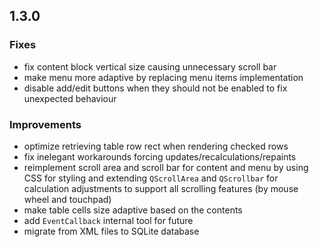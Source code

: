 ## 1.3.0

### Fixes
  - fix content block vertical size causing unnecessary scroll bar
  - make menu more adaptive by replacing menu items implementation
  - disable add/edit buttons when they should not be enabled to fix unexpected behaviour

### Improvements
  - optimize retrieving table row rect when rendering checked rows
  - fix inelegant workarounds forcing updates/recalculations/repaints
  - reimplement scroll area and scroll bar for content and menu by using CSS for styling and extending `QScrollArea` and `QScrollbar` for calculation adjustments to support all scrolling features (by mouse wheel and touchpad)
  - make table cells size adaptive based on the contents
  - add `EventCallback` internal tool for future
  - migrate from XML files to SQLite database
